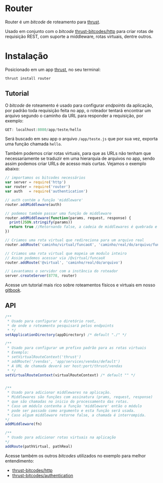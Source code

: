 Router
===============

Router é um *bitcode* de roteamento para [thrust](https://github.com/Thrustjs/thrust).

Usado em conjunto com o *bitcode* [thrust-bitcodes/http](https://github.com/thrust-bitcodes/http) para criar rotas de requisição REST, com suporte a middleware, rotas virtuais, dentre outros.

# Instalação

Posicionado em um app [thrust](https://github.com/thrustjs/thrust), no seu terminal:

```bash
thrust install router
```

## Tutorial

O *bitcode* de roteamento é usado para configurar *endpoints* da aplicação, por padrão toda requisição feita no app, o roteador tentará encontrar um arquivo segundo o caminho da URL para responder a requisição, por exemplo:

```javascript
GET: localhost:8080/app/teste/hello
```
Será buscado em seu app o arquivo ```/app/teste.js``` que por sua vez, exporta uma função chamada ```hello```.

Também podemos criar rotas virtuais, para que as URLs não tenham que necessariamente se traduzir em uma hierarquia de arquivos no app, sendo assim podemos criar URLs de acesso mais curtas.
Vejamos o exemplo abaixo:

```javascript
// importamos os bitcodes necessários
var server = require('http')
var router = require('router')
var auth   = require('authentication')

// auth contém a função 'middleware'
router.addMiddleware(auth)

// podemos também passar uma função de middleware
router.addMiddleware(function(params, request, response) {
  print(JSON.stringify(params))
  return true //Retornando false, a cadeia de middlewares é quebrada e a requisição não é processada
})

// Criamos uma rota virtual que redireciona para um arquivo real
router.addRoute('caminho/virtual/funcaoX', 'caminho/real/do/arquivo/funcaoX')

// Criamos uma rota virtual que mapeia um modulo inteiro
// Assim podemos acessar via /@virtual/funcaoX
router.addRoute('@virtual', 'caminho/real/do/arquivo')

// Levantamos o servidor com a instância do roteador
server.createServer(8778, router)
```

Acesse um tutorial mais rico sobre roteamentos físicos e virtuais em nosso [gitbook](https://thrustjs.gitbooks.io/thrustjs/roteamento.html).

## API

```javascript
/**
 * Usado para configurar o diretório root,
 * de onde o roteamento pesquisará pelos endpoints
 * */
setApplicationDirectory(appDirectory) /* default "./" */

/**
 * Usado para configurar um prefixo padrão para as rotas virtuais
 * Exemplo: 
 * setVirtualRouteContext('thrust')
 * addRoute('/vendas', 'app/services/vendas/default')
 * A URL de chamada deverá ser host:port/thrust/vendas
 * */
setVirtualRouteContext(virtualRouteContext) /* default "" */


/**
 * Usado para adicionar middlewares na aplicação.
 * Middlewares são funções com assinatura (prams, request, response)
 * que são chamadas no inicio do processamento das rotas.
 * Caso um módulo contenha a função 'middleware' então o módulo
 * pode ser passado como argumento e esta função será usada.
 * Caso algum middleware retorne false, a chamada é interrompida.
*/
addMiddleware(fn)

/**
 * Usado para adicionar rotas virtuais na aplicação
*/
addRoute(pathVirtual, pathReal)
```

Acesse também os outros *bitcodes* utilizados no exemplo para melhor entendimento:

- [thrust-bitcodes/http](https://github.com/thrust-bitcodes/http)
- [thrust-bitcodes/authentication](https://github.com/thrust-bitcodes/authentication)



